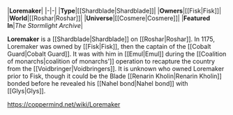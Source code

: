 |**Loremaker**|
|-|-|
|**Type**|[[Shardblade\|Shardblade]]|
|**Owners**|[[Fisk\|Fisk]]|
|**World**|[[Roshar\|Roshar]]|
|**Universe**|[[Cosmere\|Cosmere]]|
|**Featured In**|*The Stormlight Archive*|

**Loremaker** is a [[Shardblade\|Shardblade]] on [[Roshar\|Roshar]].
In 1175, Loremaker was owned by [[Fisk\|Fisk]], then the captain of the [[Cobalt Guard\|Cobalt Guard]]. It was with him in [[Emul\|Emul]] during the [[Coalition of monarchs\|coalition of monarchs']] operation to recapture the country from the [[Voidbringer\|Voidbringers]]. It is unknown who owned Loremaker prior to Fisk, though it could be the Blade [[Renarin Kholin\|Renarin Kholin]] bonded before he revealed his [[Nahel bond\|Nahel bond]] with [[Glys\|Glys]].



https://coppermind.net/wiki/Loremaker